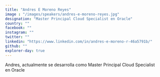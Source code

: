```yaml
---
title: "Andres E Moreno Reyes"
image : "/images/speakers/andres-e-moreno-reyes.jpg"
designation: "Master Principal Cloud Specialist en Oracle"
country: ""
facebook: ""
instagram: ""
twitter: ""
linkedin: "https://www.linkedin.com/in/andres-e-moreno-r-46a5791b/"
github: ""
explorer-day: true
---
```


Andres, actualmente se desarrolla como Master Principal Cloud Specialist en Oracle